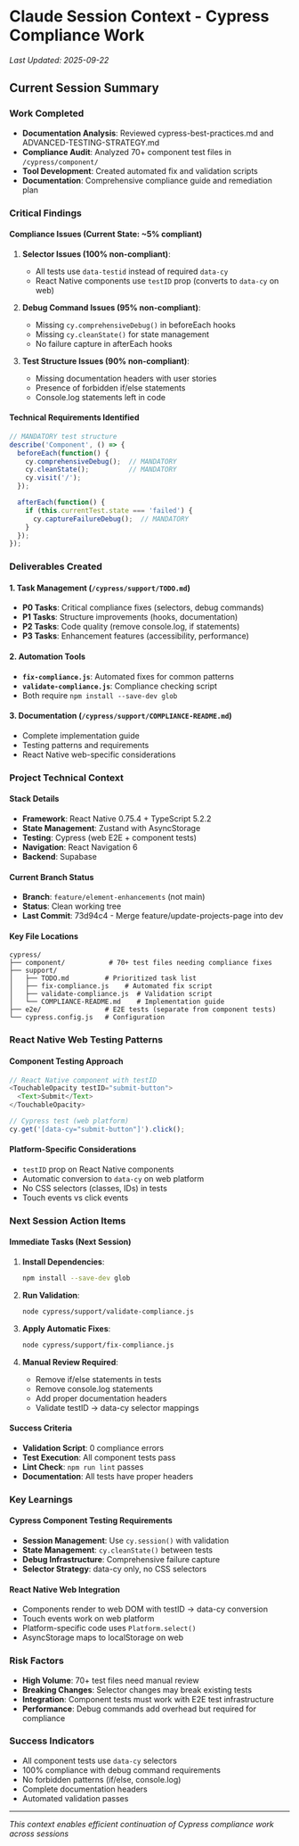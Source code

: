 # Claude Session Context - Cypress Compliance Work
*Last Updated: 2025-09-22*

## Current Session Summary

### Work Completed
- **Documentation Analysis**: Reviewed cypress-best-practices.md and ADVANCED-TESTING-STRATEGY.md
- **Compliance Audit**: Analyzed 70+ component test files in `/cypress/component/`
- **Tool Development**: Created automated fix and validation scripts
- **Documentation**: Comprehensive compliance guide and remediation plan

### Critical Findings

#### Compliance Issues (Current State: ~5% compliant)
1. **Selector Issues (100% non-compliant)**:
   - All tests use `data-testid` instead of required `data-cy`
   - React Native components use `testID` prop (converts to `data-cy` on web)

2. **Debug Command Issues (95% non-compliant)**:
   - Missing `cy.comprehensiveDebug()` in beforeEach hooks
   - Missing `cy.cleanState()` for state management
   - No failure capture in afterEach hooks

3. **Test Structure Issues (90% non-compliant)**:
   - Missing documentation headers with user stories
   - Presence of forbidden if/else statements
   - Console.log statements left in code

#### Technical Requirements Identified
```javascript
// MANDATORY test structure
describe('Component', () => {
  beforeEach(function() {
    cy.comprehensiveDebug();  // MANDATORY
    cy.cleanState();          // MANDATORY
    cy.visit('/');
  });

  afterEach(function() {
    if (this.currentTest.state === 'failed') {
      cy.captureFailureDebug();  // MANDATORY
    }
  });
});
```

### Deliverables Created

#### 1. Task Management (`/cypress/support/TODO.md`)
- **P0 Tasks**: Critical compliance fixes (selectors, debug commands)
- **P1 Tasks**: Structure improvements (hooks, documentation)
- **P2 Tasks**: Code quality (remove console.log, if statements)
- **P3 Tasks**: Enhancement features (accessibility, performance)

#### 2. Automation Tools
- **`fix-compliance.js`**: Automated fixes for common patterns
- **`validate-compliance.js`**: Compliance checking script
- Both require `npm install --save-dev glob`

#### 3. Documentation (`/cypress/support/COMPLIANCE-README.md`)
- Complete implementation guide
- Testing patterns and requirements
- React Native web-specific considerations

### Project Technical Context

#### Stack Details
- **Framework**: React Native 0.75.4 + TypeScript 5.2.2
- **State Management**: Zustand with AsyncStorage
- **Testing**: Cypress (web E2E + component tests)
- **Navigation**: React Navigation 6
- **Backend**: Supabase

#### Current Branch Status
- **Branch**: `feature/element-enhancements` (not main)
- **Status**: Clean working tree
- **Last Commit**: 73d94c4 - Merge feature/update-projects-page into dev

#### Key File Locations
```
cypress/
├── component/           # 70+ test files needing compliance fixes
├── support/
│   ├── TODO.md         # Prioritized task list
│   ├── fix-compliance.js    # Automated fix script
│   ├── validate-compliance.js  # Validation script
│   └── COMPLIANCE-README.md    # Implementation guide
├── e2e/                # E2E tests (separate from component tests)
└── cypress.config.js   # Configuration
```

### React Native Web Testing Patterns

#### Component Testing Approach
```javascript
// React Native component with testID
<TouchableOpacity testID="submit-button">
  <Text>Submit</Text>
</TouchableOpacity>

// Cypress test (web platform)
cy.get('[data-cy="submit-button"]').click();
```

#### Platform-Specific Considerations
- `testID` prop on React Native components
- Automatic conversion to `data-cy` on web platform
- No CSS selectors (classes, IDs) in tests
- Touch events vs click events

### Next Session Action Items

#### Immediate Tasks (Next Session)
1. **Install Dependencies**:
   ```bash
   npm install --save-dev glob
   ```

2. **Run Validation**:
   ```bash
   node cypress/support/validate-compliance.js
   ```

3. **Apply Automatic Fixes**:
   ```bash
   node cypress/support/fix-compliance.js
   ```

4. **Manual Review Required**:
   - Remove if/else statements in tests
   - Remove console.log statements
   - Add proper documentation headers
   - Validate testID → data-cy selector mappings

#### Success Criteria
- **Validation Script**: 0 compliance errors
- **Test Execution**: All component tests pass
- **Lint Check**: `npm run lint` passes
- **Documentation**: All tests have proper headers

### Key Learnings

#### Cypress Component Testing Requirements
- **Session Management**: Use `cy.session()` with validation
- **State Management**: `cy.cleanState()` between tests
- **Debug Infrastructure**: Comprehensive failure capture
- **Selector Strategy**: data-cy only, no CSS selectors

#### React Native Web Integration
- Components render to web DOM with testID → data-cy conversion
- Touch events work on web platform
- Platform-specific code uses `Platform.select()`
- AsyncStorage maps to localStorage on web

### Risk Factors
- **High Volume**: 70+ test files need manual review
- **Breaking Changes**: Selector changes may break existing tests
- **Integration**: Component tests must work with E2E test infrastructure
- **Performance**: Debug commands add overhead but required for compliance

### Success Indicators
- All component tests use `data-cy` selectors
- 100% compliance with debug command requirements
- No forbidden patterns (if/else, console.log)
- Complete documentation headers
- Automated validation passes

---
*This context enables efficient continuation of Cypress compliance work across sessions*